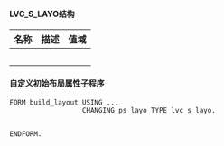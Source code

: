 #### LVC_S_LAYO结构

| 名称 | 描述 | 值域 |
| ---- | ---- | ---- |
|      |      |      |
|      |      |      |
|      |      |      |
|      |      |      |
|      |      |      |



#### 自定义初始布局属性子程序

```ABAP
FORM build_layout USING ...
				  CHANGING ps_layo TYPE lvc_s_layo.

	
ENDFORM.
```

